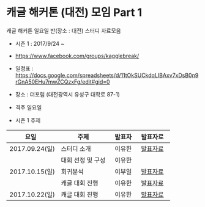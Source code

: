 # 캐글 해커톤 (대전) 모임 Part 1 
캐글 해커톤 일요일 반(장소 : 대전) 스터디 자료모음
- 시즌 1 : 2017/9/24 ~

* https://www.facebook.com/groups/kagglebreak/
* 일정표 : https://docs.google.com/spreadsheets/d/11tOkSUCkdqLIBAxv7xDsB0n9rGnA50EHu7mwZCQzxFg/edit#gid=0
* 장소 : 더포럼 (대전광역시 유성구 대학로 87-1) 
* 격주 일요일


* 시즌 1 주제

|요일   |주제   |발표자   |발표자료   | 
|---|---|---|---|
|2017.09.24(일)|스터디 소개   |이유한|[발표자료](https://github.com/KaggleBreak/daejun_kagglehackathon/blob/master/part1/%EC%A2%8B%EC%9D%80%EC%9E%90%EB%A3%8C%EB%93%A4.pptx)
||대회 선정 및 구성   |이유한|
|2017.10.15(일)|회귀분석 |이부일|[발표자료](https://github.com/KaggleBreak/daejun_kagglehackathon/blob/master/part1/%EC%9D%B4%EB%B6%80%EC%9D%BC/%ED%9A%8C%EA%B7%80%EB%B6%84%EC%84%9D.zip)
||캐글 대회 진행|이유한|[발표자료](https://github.com/KaggleBreak/daejun_kagglehackathon/blob/master/part1/%EC%9D%B4%EC%9C%A0%ED%95%9C/My_anaysis_5.html)
|2017.10.22(일)|캐글 대회 진행   |이유한|[발표자료](https://github.com/KaggleBreak/daejun_kagglehackathon/blob/master/part1/%EC%9D%B4%EC%9C%A0%ED%95%9C/xgboost_pc3.html)


